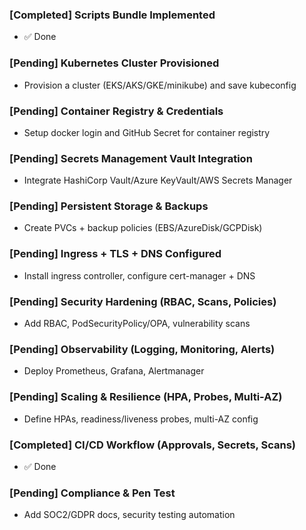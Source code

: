 ﻿### [Completed] Scripts Bundle Implemented
- ✅ Done

### [Pending] Kubernetes Cluster Provisioned
- Provision a cluster (EKS/AKS/GKE/minikube) and save kubeconfig

### [Pending] Container Registry & Credentials
- Setup docker login and GitHub Secret for container registry

### [Pending] Secrets Management Vault Integration
- Integrate HashiCorp Vault/Azure KeyVault/AWS Secrets Manager

### [Pending] Persistent Storage & Backups
- Create PVCs + backup policies (EBS/AzureDisk/GCPDisk)

### [Pending] Ingress + TLS + DNS Configured
- Install ingress controller, configure cert-manager + DNS

### [Pending] Security Hardening (RBAC, Scans, Policies)
- Add RBAC, PodSecurityPolicy/OPA, vulnerability scans

### [Pending] Observability (Logging, Monitoring, Alerts)
- Deploy Prometheus, Grafana, Alertmanager

### [Pending] Scaling & Resilience (HPA, Probes, Multi-AZ)
- Define HPAs, readiness/liveness probes, multi-AZ config

### [Completed] CI/CD Workflow (Approvals, Secrets, Scans)
- ✅ Done

### [Pending] Compliance & Pen Test
- Add SOC2/GDPR docs, security testing automation

